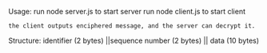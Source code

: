 Usage:
    run node server.js to start server
    run node client.js to start client

    the client outputs enciphered message, and the server can decrypt it.
    
Structure:
    identifier (2 bytes) ||sequence number (2 bytes) || data (10 bytes)